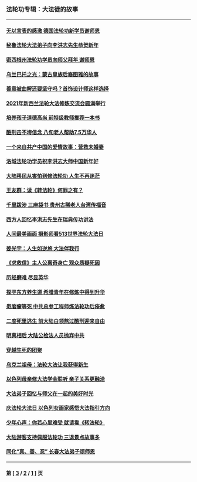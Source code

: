 ### 法轮功专辑：大法徒的故事
---
#### [无以言表的感激 德国法轮功新学员谢师恩](../../pages/nf1147481/n13543790.md?04070430) 
#### [秘鲁法轮大法弟子向李洪志先生恭贺新年](../../pages/nf1147481/n13540182.md?04070430) 
#### [密西根州法轮功学员向师父拜年 谢师恩](../../pages/nf1147481/n13538183.md?04070430) 
#### [乌兰巴托之光：蒙古皇族后裔图雅的故事](../../pages/nf1147481/n13155759.md?04070430) 
#### [善意被曲解还要坚守吗？首饰设计师这样选择](../../pages/nf1147481/n13077575.md?04070430) 
#### [2021年新西兰法轮大法修炼交流会圆满举行](../../pages/nf1147481/n13033149.md?04070430) 
#### [培养孩子道德高尚 前特级教师推荐一本书](../../pages/nf1147481/n12938640.md?04070430) 
#### [酷刑击不垮信念 八旬老人帮助7.5万华人](../../pages/nf1147481/n12880712.md?04070430) 
#### [一个来自共产中国的爱情故事：营救未婚妻](../../pages/nf1147481/n12778386.md?04070430) 
#### [洛城法轮功学员祝李洪志大师中国新年好](../../pages/nf1147481/n12724685.md?04070430) 
#### [大陆移民从害怕到修法轮功 人生不再迷茫](../../pages/nf1147481/n12414325.md?04070430) 
#### [王友群：读《转法轮》何罪之有？](../../pages/nf1147481/n12408647.md?04070430) 
#### [千里跋涉 三麻袋书 贵州古稀老人台湾传福音](../../pages/nf1147481/n12198750.md?04070430) 
#### [西方人回忆李洪志先生在瑞典传功讲法](../../pages/nf1147481/n12099607.md?04070430) 
#### [人间最美画面 摄影师看513世界法轮大法日](../../pages/nf1147481/n12094118.md?04070430) 
#### [姜光宇：人生如逆旅 大法伴我行](../../pages/nf1147481/n12088664.md?04070430) 
#### [《求救信》主人公离奇身亡 观众质疑死因](../../pages/nf1147481/n11845215.md?04070430) 
#### [历经磨难 尽显英华](../../pages/nf1147481/n11723297.md?04070430) 
#### [探寻东方养生道 希腊青年在修炼中得到升华](../../pages/nf1147481/n11494502.md?04070430) 
#### [患脑瘤等死 中共总参工程师炼法轮功后痊愈](../../pages/nf1147481/n11466682.md?04070430) 
#### [二度死里逃生 前大陆白领熬过酷刑迎来自由](../../pages/nf1147481/n11368594.md?04070430) 
#### [明真相后 大陆公检法人员抛弃中共](../../pages/nf1147481/n11358618.md?04070430) 
#### [穿越生死的团聚](../../pages/nf1147481/n11258922.md?04070430) 
#### [乌克兰祖母：法轮大法让我获得新生](../../pages/nf1147481/n11269457.md?04070430) 
#### [以色列母亲修大法学会聆听 亲子关系更融洽](../../pages/nf1147481/n11268195.md?04070430) 
#### [大法弟子回忆与师父在一起的美好时光](../../pages/nf1147481/n11267759.md?04070430) 
#### [庆法轮大法日 以色列女画家感悟大法指引方向](../../pages/nf1147481/n11267735.md?04070430) 
#### [少年心声：你若心里难受 就请看《转法轮》](../../pages/nf1147481/n11267496.md?04070430) 
#### [大陆游客支持佩服法轮功 三退景点故事多](../../pages/nf1147481/n11267378.md?04070430) 
#### [同化“真、善、忍” 长春大法弟子颂师恩](../../pages/nf1147481/n11266497.md?04070430) 

---
#### 第 [ [3](./3.md?04070430) / [2](./2.md?04070430) / [1](./1.md?04070430) ] 页
